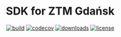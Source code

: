 <div align="center">
<h1>SDK for ZTM Gdańsk</h1>

[![build](https://img.shields.io/github/workflow/status/pakut2/ztm-sdk/CI)]()
[![codecov](https://codecov.io/gh/pakut2/ztm-sdk/branch/main/graph/badge.svg?token=LB087ONKKA)](https://codecov.io/gh/pakut2/ztm-sdk)
[![downloads](https://img.shields.io/npm/dw/ztm)](https://www.npmjs.com/package/ztm)
[![license](https://img.shields.io/github/license/pakut2/ztm-sdk)](https://github.com/pakut2/ztm-sdk/blob/main/LICENSE.md)

</div>
